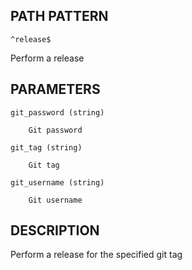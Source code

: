 ## PATH PATTERN

    ^release$

Perform a release

## PARAMETERS

    git_password (string)

        Git password

    git_tag (string)

        Git tag

    git_username (string)

        Git username

## DESCRIPTION

Perform a release for the specified git tag
